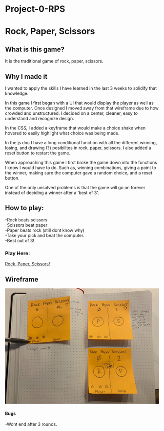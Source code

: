 # Project-0-RPS
<h1>Rock, Paper, Scissors</h1>


<h2>What is this game?</h2>
It is the traditional game of rock, paper, scissors. 

<h2>Why I made it</h2>
I wanted to apply the skills I have learned in the last 3 weeks to solidify that knowledge. 

In this game I first began with a UI that would display the player as well as the computer. Once designed I moved away from that wireframe due to how crowded and unstructured. I decided on a center, cleaner, easy to understand and recognize design. 

In the CSS, I added a keyframe that would make a choice shake when hovered to easily highlight what choice was being made.

In the js doc I have a long conditional function with all the different winning, losing, and drawing (?) posibilites in rock, paper, scissors. I also added a reset button to restart the game. 

When approaching this game I first broke the game down into the functions I know I would have to do. Such as, winning combinations, giving a point to the winner, making sure the computer gave a random choice, and a reset button. 

One of the only unsolved problems is that the game will go on forever instead of deciding a winner after a 'best of 3'. 

<h2>How to play:</h2>
-Rock beats scissors<br>
-Scissors beat paper<br>
-Paper beats rock (still dont know why)<br>
-Take your pick and beat the computer.<br>
-Best out of 3!<br>

<h3>Play Here:</h3>
<a href="https://pages.git.generalassemb.ly/angelz510/Project-0-Rock-Paper-Scissors">Rock, Paper, Scissors!</a>

<h2>Wireframe</h2>
<img src="./images/Project0wireframe.jpg" />

<h4>Bugs</h4>
-Wont end after 3 rounds.
